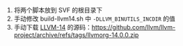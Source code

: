 1. 将两个脚本放到 SVF 的根目录下
2. 手动修改 build-llvm14.sh 中  `-DLLVM_BINUTILS_INCDIR` 的值
3. 手动下载 [LLVM-14](https://github.com/llvm/llvm-project/archive/refs/tags/llvmorg-14.0.0.zip) 的源码：https://github.com/llvm/llvm-project/archive/refs/tags/llvmorg-14.0.0.zip
